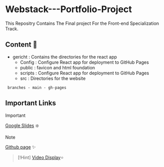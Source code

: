 # Webstack---Portfolio-Project
This Repositry Contains The Final project For the Front-end Specialization Track.

## Content :memo:
* gericht :
    Contains the directories for the react app
    * Config : Configure React app for deployment to GitHub Pages
    * public : favicon and html foundation
    * scripts : Configure React app for deployment to GitHub Pages
    * src : Directories for the website

``` branches - main - gh-pages```

## Important Links
> [!IMPORTANT]
> [Google Slides](https://docs.google.com/presentation/d/1PqukHWLXr45YKha6qtG1bhmxJYPbbuJHyKmW77xStxw/edit#slide=id.g25f6af9dd6_0_0) :sparkle:

>[!NOTE]
> [Github page](https://muffinz1.github.io/Webstack---Portfolio-Project/) :sparkles:

>[!Hint]
>[Video Display](https://youtu.be/Aq6JpJW1gIs):star: